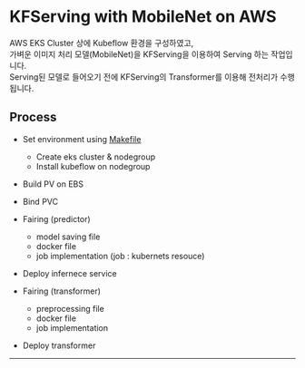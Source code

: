# KFServing with MobileNet on AWS
AWS EKS Cluster 상에 Kubeflow 환경을 구성하였고,   
가벼운 이미지 처리 모델(MobileNet)을 KFServing을 이용하여 Serving 하는 작업입니다.  
Serving된 모델로 들어오기 전에 KFServing의 Transformer를 이용해 전처리가 수행됩니다. 

## Process
* Set environment using [Makefile](https://github.com/mokpolar/kubeflow/blob/master/eks/Makefile)
    * Create eks cluster & nodegroup
    * Install kubeflow on nodegroup

* Build PV on EBS
* Bind PVC

* Fairing (predictor)
    * model saving file
    * docker file
    * job implementation (job : kubernets resouce)

* Deploy infernece service

* Fairing (transformer)
    * preprocessing file
    * docker file
    * job implementation

* Deploy transformer

---
